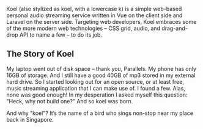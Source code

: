 Koel (also stylized as koel, with a lowercase k) is a simple web-based personal audio streaming service written in Vue on the client side and Laravel on the server side. Targeting web developers, Koel embraces some of the more modern web technologies – CSS grid, audio, and drag-and-drop API to name a few – to do its job.


## The Story of Koel

My laptop went out of disk space – thank you, Parallels.
My phone has only 16GB of storage.
And I still have a good 40GB of mp3 stored in my external hard drive.
So I started looking out for an open source, or at least free, music streaming application that I can make use of.
I found a few. Alas, none was good enough!
In my desperation I asked myself this question:
"Heck, why not build one?"
And so koel was born.

And why "koel"?
It’s the name of a bird who sings non-stop near my place back in Singapore.

